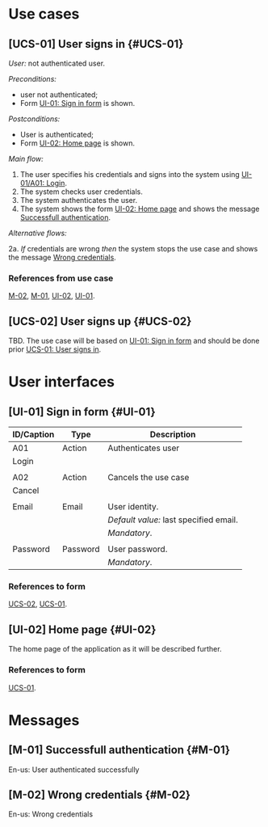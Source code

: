 # Use cases 

## [UCS-01] User signs in {#UCS-01}
*User:* not authenticated user.

*Preconditions:*

- user not authenticated;
- Form [UI-01: Sign in form](#UI-01) is shown.

*Postconditions:*

- User is authenticated;
- Form [UI-02: Home page](#UI-02) is shown.

*Main flow:*

1. The user specifies his credentials and signs into the system using [UI-01/A01: Login](#UI-01).
2. The system checks user credentials.
3. The system authenticates the user.
4. The system shows the form [UI-02: Home page](#UI-02) and shows the message [Successfull authentication](#M-01).

*Alternative flows:*

2a. *If* credentials are wrong *then* the system stops the use case and shows the message [Wrong credentials](#M-02).

### References from use case
[M-02](#M-02), [M-01](#M-01), [UI-02](#UI-02), [UI-01](#UI-01).

## [UCS-02] User signs up {#UCS-02}
TBD.
The use case will be based on [UI-01: Sign in form](#UI-01) and should be done prior [UCS-01: User signs in](#UCS-01).

# User interfaces

## [UI-01] Sign in form {#UI-01}

| ID/Caption       | Type     | Description                            |
|------------------|----------|----------------------------------------|
| A01  | Action   | Authenticates user                     |
| Login            |          |                                        |
|                  |          |                                        |
| A02 | Action   | Cancels the use case                   |
| Cancel           |          |                                        |
|                  |          |                                        |
| Email            | Email    | User identity.                         |
|                  |          | *Default value:* last specified email. |
|                  |          | *Mandatory*.                           |
|                  |          |                                        |
| Password         | Password | User password.                         |
|                  |          | *Mandatory*.                           |

### References to form
[UCS-02](#UCS-02), [UCS-01](#UCS-01).


## [UI-02] Home page {#UI-02}

The home page of the application as it will be described further.

### References to form
[UCS-01](#UCS-01).

# Messages

## [M-01] Successfull authentication {#M-01}
En-us: User authenticated successfully

## [M-02] Wrong credentials {#M-02}
En-us: Wrong credentials